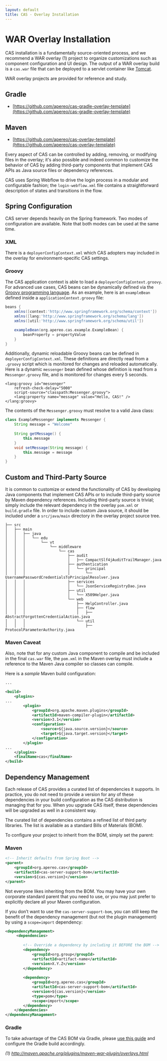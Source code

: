 ```yaml
---
layout: default
title: CAS - Overlay Installation
---
```


# WAR Overlay Installation

CAS installation is a fundamentally source-oriented process, and we recommend a
WAR overlay (1) project to organize
customizations such as component configuration and UI design.
The output of a WAR overlay build is a `cas.war` file that can be deployed to a servlet container like
[Tomcat](http://tomcat.apache.org/whichversion.html).

WAR overlay projects are provided for reference and study.

## Gradle

- [https://github.com/apereo/cas-gradle-overlay-template](https://github.com/apereo/cas-gradle-overlay-template)

## Maven

- [https://github.com/apereo/cas-overlay-template](https://github.com/apereo/cas-overlay-template)

Every aspect of CAS can be controlled by
adding, removing, or modifying files in the overlay; it's also possible and indeed common to customize the behavior of
CAS by adding third-party components that implement CAS APIs as Java source files or dependency references.


CAS uses Spring Webflow to drive the login process in a modular and configurable fashion; the `login-webflow.xml`
file contains a straightforward description of states and transitions in the flow. 

## Spring Configuration

CAS server depends heavily on the Spring framework. Two modes of configuration are available. Note that both modes
can be used at the same time. 

### XML

There is a `deployerConfigContext.xml` which CAS adopters may
included in the overlay for environment-specific CAS settings.

### Groovy

The CAS application context is able to load a `deployerConfigContext.groovy`. 
For advanced use cases, CAS beans can be dynamically defined via the [Groovy programming language](http://www.groovy-lang.org/).
As an example, here is an `exampleBean` defined inside a `applicationContext.groovy` file:


```groovy
beans {
    xmlns([context:'http://www.springframework.org/schema/context'])
    xmlns([lang:'http://www.springframework.org/schema/lang'])
    xmlns([util:'http://www.springframework.org/schema/util'])

    exampleBean(org.apereo.cas.example.ExampleBean) {
        beanProperty = propertyValue
    }
}
```

Additionally, dynamic reloadable Groovy beans can be defined in `deployerConfigContext.xml`. These definitions
are directly read from a `.groovy` script which is monitored for changes and reloaded automatically.
Here is a dynamic `messenger` bean defined whose definition is read from a `Messenger.groovy` file,
and is monitored for changes every 5 seconds. 

```
<lang:groovy id="messenger"
    refresh-check-delay="5000" 
    script-source="classpath:Messenger.groovy">
    <lang:property name="message" value="Hello, CAS!" />
</lang:groovy>
```

The contents of the `Messenger.groovy` must resolve to a valid Java class:

```groovy
class ExampleMessenger implements Messenger {
    String message = "Welcome"
    
    String getMessage() {
        this.message
    }
    void setMessage(String message) {
        this.message = message
    }
}
```

## Custom and Third-Party Source

It is common to customize or extend the functionality of CAS by developing Java components that implement CAS APIs or
to include third-party source by Maven dependency references. Including third-party source is trivial; simply include
the relevant dependency in the overlay `pom.xml` or `build.gradle` file. In order to include custom Java source, it should be included
under a `src/java/main` directory in the overlay project source tree.

    ├── src
    │   ├── main
    │   │   ├── java
    │   │   │   └── edu
    │   │   │       └── vt
    │   │   │           └── middleware
    │   │   │               └── cas
    │   │   │                   ├── audit
    │   │   │                   │   ├── CompactSlf4jAuditTrailManager.java
    │   │   │                   ├── authentication
    │   │   │                   │   └── principal
    │   │   │                   │       └── UsernamePasswordCredentialsToPrincipalResolver.java
    │   │   │                   ├── services
    │   │   │                   │   └── JsonServiceRegistryDao.java
    │   │   │                   ├── util
    │   │   │                   │   └── X509Helper.java
    │   │   │                   └── web
    │   │   │                       ├── HelpController.java
    │   │   │                       ├── flow
    │   │   │                       │   ├── AbstractForgottenCredentialAction.java
    │   │   │                       └── util
    │   │   │                           ├── ProtocolParameterAuthority.java

### Maven Caveat

Also, note that for any custom Java component to compile and be included in the final `cas.war` file, the `pom.xml` 
in the Maven overlay must include a reference to the Maven Java compiler so classes can compile. 

Here is a *sample* Maven build configuration:


```xml
...

<build>
    <plugins>
...
        <plugin>
            <groupId>org.apache.maven.plugins</groupId>
            <artifactId>maven-compiler-plugin</artifactId>
            <version>3.1</version>
            <configuration>
                <source>${java.source.version}</source>
                <target>${java.target.version}</target>
            </configuration>
        </plugin>
...
    </plugins>
    <finalName>cas</finalName>
</build>
```

## Dependency Management

Each release of CAS provides a curated list of dependencies it supports. In practice, you do not need to provide a version for any of 
these dependencies in your build configuration as the CAS distribution is managing that for you. When you upgrade CAS itself, 
these dependencies will be upgraded as well in a consistent way.

The curated list of dependencies contains a refined list of third party libraries. The list is available as a standard Bills of Materials (BOM).

To configure your project to inherit from the BOM, simply set the parent:

### Maven

```xml
<!-- Inherit defaults from Spring Boot -->
<parent>
    <groupId>org.apereo.cas</groupId>
    <artifactId>cas-server-support-bom</artifactId>
    <version>${cas.version}</version>
</parent>
```

Not everyone likes inheriting from the BOM. 
You may have your own corporate standard parent that you need to use, 
or you may just prefer to explicitly declare all your Maven configuration.

If you don’t want to use the `cas-server-support-bom`, you can still 
keep the benefit of the dependency management (but not the plugin management) 
by using a `scope=import` dependency:

```xml
<dependencyManagement>
     <dependencies>
     
        <!-- Override a dependency by including it BEFORE the BOM -->
        <dependency>
            <groupId>org.group</groupId>
            <artifactId>artifact-name</artifactId>
            <version>X.Y.Z</version>
        </dependency>
             
        <dependency>
            <groupId>org.apereo.cas</groupId>
            <artifactId>cas-server-support-bom</artifactId>
            <version>${cas.version}</version>
            <type>pom</type>
            <scope>import</scope>
        </dependency>
    </dependencies>
</dependencyManagement>
```

### Gradle

To take advantage of the CAS BOM via Gradle, please [use this guide](https://plugins.gradle.org/plugin/io.spring.dependency-management) and configure the Gradle build accordingly.

*(1) http://maven.apache.org/plugins/maven-war-plugin/overlays.html*
